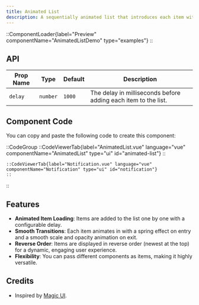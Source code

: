 ```yaml
---
title: Animated List
description: A sequentially animated list that introduces each item with a timed delay, perfect for displaying notifications or events on your landing page.
---
```


::ComponentLoader{label="Preview" componentName="AnimatedListDemo" type="examples"}
::

## API

| Prop Name | Type     | Default | Description                                                    |
| --------- | -------- | ------- | -------------------------------------------------------------- |
| `delay`   | `number` | `1000`  | The delay in milliseconds before adding each item to the list. |

## Component Code

You can copy and paste the following code to create this component:

::CodeGroup
    ::CodeViewerTab{label="AnimatedList.vue" language="vue" componentName="AnimatedList" type="ui" id="animated-list"}
    ::
    
    ::CodeViewerTab{label="Notification.vue" language="vue" componentName="Notification" type="ui" id="notification"}
    ::
::

## Features

- **Animated Item Loading**: Items are added to the list one by one with a configurable delay.
- **Smooth Transitions**: Each item animates in with a spring effect on entry and a smooth scale and opacity animation on exit.
- **Reverse Order**: Items are displayed in reverse order (newest at the top) for a dynamic, engaging user experience.
- **Flexibility**: You can pass different components as items, making it highly versatile.

## Credits

- Inspired by [Magic UI](https://magicui.design/docs/components/animated-list).
